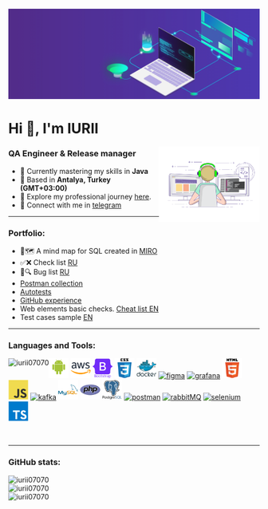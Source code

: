 ![MasterHead](./main-banner.gif)
  <h1 style="align:center">Hi 👋, I'm IURII</h1>


<img src="main-image.gif" alt="Coding" style="float: right; width: 40%;">

### QA Engineer & Release manager

- 🌱 Currently mastering my skills in **Java**<br>
- 🏡 Based in **Antalya, Turkey (GMT+03:00)**<br>
- 📄 Explore my professional journey <a href="https://www.linkedin.com/in/presnov/">here</a>.
- 🤙 Connect with me in <a href="https://t.me/Iurii07070" target="blank">telegram</a>


---
### Portfolio:

- 🧠🗺️  A mind map for SQL created in [MIRO](https://miro.com/app/board/uXjVP_7BD8Y=/)
- ✅❌	Check list [RU](https://docs.google.com/spreadsheets/d/1za4sIPUU33VC6ZHJq_3xC3GBZSt7LOlXag1YbnMsBpA/edit?usp=sharing)
- 🐞🔍	Bug list [RU](https://docs.google.com/spreadsheets/d/1OsbrybvPmf29uwqYLLffzObJNHUSOYHiTK7p9DG2O-M/edit?usp=sharing)
- [Postman collection](https://github.com/Iurii07070/Iurii07070/blob/main/Postman%20integration/postman-collection-sample.json)
- [Autotests](https://github.com/Iurii07070/fh-webapp-test-iurii)
- [GitHub experience](https://github.com/Iurii07070/Sprint_6/pull/5)
- Web elements basic checks. [Cheat list EN](https://github.com/Iurii07070/Iurii07070/blob/main/Cheat%20list%20web%20elements.pdf)
- Test cases sample [EN](https://drive.google.com/file/d/1_GQs7SHqVT5KrMiTDZv7yLPvVg5a0o7o/view?usp=sharing)

---
### Languages and Tools:

<div>
  <p align="left" ><img align="left" src="https://github-readme-stats.vercel.app/api/top-langs?username=iurii07070&show_icons=true&locale=en&layout=compact" alt="iurii07070" /></p>

<p align="left">
  <a href="https://developer.android.com" target="_blank" rel="noreferrer"><img src="https://raw.githubusercontent.com/devicons/devicon/master/icons/android/android-original-wordmark.svg" alt="android" width="40" height="40"/></a>
  <a href="https://aws.amazon.com" target="_blank" rel="noreferrer"><img src="https://raw.githubusercontent.com/devicons/devicon/master/icons/amazonwebservices/amazonwebservices-original-wordmark.svg" alt="aws" width="40" height="40"/></a>
  <a href="https://getbootstrap.com" target="_blank" rel="noreferrer"><img src="https://raw.githubusercontent.com/devicons/devicon/master/icons/bootstrap/bootstrap-plain-wordmark.svg" alt="bootstrap" width="40" height="40"/></a>
  <a href="https://www.w3schools.com/css/" target="_blank" rel="noreferrer"><img src="https://raw.githubusercontent.com/devicons/devicon/master/icons/css3/css3-original-wordmark.svg" alt="css3" width="40" height="40"/></a>
  <a href="https://www.docker.com/" target="_blank" rel="noreferrer"><img src="https://raw.githubusercontent.com/devicons/devicon/master/icons/docker/docker-original-wordmark.svg" alt="docker" width="40" height="40"/></a>
  <a href="https://www.figma.com/" target="_blank" rel="noreferrer"><img src="https://www.vectorlogo.zone/logos/figma/figma-icon.svg" alt="figma" width="40" height="40"/></a>
  <a href="https://grafana.com" target="_blank" rel="noreferrer"><img src="https://www.vectorlogo.zone/logos/grafana/grafana-icon.svg" alt="grafana" width="40" height="40"/></a>
  <a href="https://www.w3.org/html/" target="_blank" rel="noreferrer"><img src="https://raw.githubusercontent.com/devicons/devicon/master/icons/html5/html5-original-wordmark.svg" alt="html5" width="40" height="40"/></a>
  <a href="https://developer.mozilla.org/en-US/docs/Web/JavaScript" target="_blank" rel="noreferrer"><img src="https://raw.githubusercontent.com/devicons/devicon/master/icons/javascript/javascript-original.svg" alt="javascript" width="40" height="40"/></a>
  <a href="https://kafka.apache.org/" target="_blank" rel="noreferrer"><img src="https://www.vectorlogo.zone/logos/apache_kafka/apache_kafka-icon.svg" alt="kafka" width="40" height="40"/></a>
  <a href="https://www.mysql.com/" target="_blank" rel="noreferrer"><img src="https://raw.githubusercontent.com/devicons/devicon/master/icons/mysql/mysql-original-wordmark.svg" alt="mysql" width="40" height="40"/></a>
  <a href="https://www.php.net" target="_blank" rel="noreferrer"><img src="https://raw.githubusercontent.com/devicons/devicon/master/icons/php/php-original.svg" alt="php" width="40" height="40"/></a>
  <a href="https://www.postgresql.org" target="_blank" rel="noreferrer"><img src="https://raw.githubusercontent.com/devicons/devicon/master/icons/postgresql/postgresql-original-wordmark.svg" alt="postgresql" width="40" height="40"/></a>
  <a href="https://postman.com" target="_blank" rel="noreferrer"><img src="https://www.vectorlogo.zone/logos/getpostman/getpostman-icon.svg" alt="postman" width="40" height="40"/></a>
  <a href="https://www.rabbitmq.com" target="_blank" rel="noreferrer"><img src="https://www.vectorlogo.zone/logos/rabbitmq/rabbitmq-icon.svg" alt="rabbitMQ" width="40" height="40"/></a>
  <a href="https://www.selenium.dev" target="_blank" rel="noreferrer"><img src="https://raw.githubusercontent.com/detain/svg-logos/780f25886640cef088af994181646db2f6b1a3f8/svg/selenium-logo.svg" alt="selenium" width="40" height="40"/></a>
  <a href="https://www.typescriptlang.org/" target="_blank" rel="noreferrer"><img src="https://raw.githubusercontent.com/devicons/devicon/master/icons/typescript/typescript-original.svg" alt="typescript" width="40" height="40"/></a>
</p>
</div>
&nbsp;

---
### GitHub stats:

<div><img src="https://komarev.com/ghpvc/?username=iurii07070&label=Profile%20views&color=0e75b6&style=flat" alt="iurii07070" />
</div>
<div>
<img src="https://github-readme-stats.vercel.app/api?username=iurii07070&show_icons=true&locale=en" alt="iurii07070"  style="max-width:50%;"/>
</div>
<div>
<img src="https://github-readme-streak-stats.herokuapp.com/?user=iurii07070&" alt="iurii07070"  style="max-width:50%;" />
</div>

